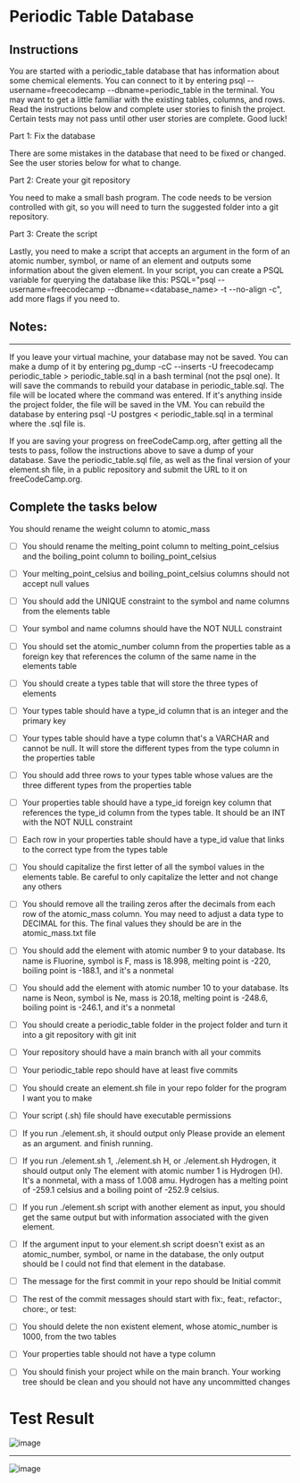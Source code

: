 # Periodic Table Database
## Instructions
You are started with a periodic_table database that has information about some chemical elements. You can connect to it by entering psql --username=freecodecamp --dbname=periodic_table in the terminal. You may want to get a little familiar with the existing tables, columns, and rows. Read the instructions below and complete user stories to finish the project. Certain tests may not pass until other user stories are complete. Good luck!

Part 1: Fix the database

There are some mistakes in the database that need to be fixed or changed. See the user stories below for what to change.

Part 2: Create your git repository

You need to make a small bash program. The code needs to be version controlled with git, so you will need to turn the suggested folder into a git repository.

Part 3: Create the script

Lastly, you need to make a script that accepts an argument in the form of an atomic number, symbol, or name of an element and outputs some information about the given element. In your script, you can create a PSQL variable for querying the database like this: PSQL="psql --username=freecodecamp --dbname=<database_name> -t --no-align -c", add more flags if you need to.

## Notes:
***
If you leave your virtual machine, your database may not be saved. You can make a dump of it by entering pg_dump -cC --inserts -U freecodecamp periodic_table > periodic_table.sql in a bash terminal (not the psql one). It will save the commands to rebuild your database in periodic_table.sql. The file will be located where the command was entered. If it's anything inside the project folder, the file will be saved in the VM. You can rebuild the database by entering psql -U postgres < periodic_table.sql in a terminal where the .sql file is.

If you are saving your progress on freeCodeCamp.org, after getting all the tests to pass, follow the instructions above to save a dump of your database. Save the periodic_table.sql file, as well as the final version of your element.sh file, in a public repository and submit the URL to it on freeCodeCamp.org.

## Complete the tasks below

You should rename the weight column to atomic_mass

- [ ] You should rename the melting_point column to melting_point_celsius and the boiling_point column to boiling_point_celsius

- [ ] Your melting_point_celsius and boiling_point_celsius columns should not accept null values

- [ ] You should add the UNIQUE constraint to the symbol and name columns from the elements table

- [ ] Your symbol and name columns should have the NOT NULL constraint

- [ ] You should set the atomic_number column from the properties table as a foreign key that references the column of the same name in the elements table

- [ ] You should create a types table that will store the three types of elements

- [ ] Your types table should have a type_id column that is an integer and the primary key

- [ ] Your types table should have a type column that's a VARCHAR and cannot be null. It will store the different types from the type column in the properties table

- [ ] You should add three rows to your types table whose values are the three different types from the properties table

- [ ] Your properties table should have a type_id foreign key column that references the type_id column from the types table. It should be an INT with the NOT NULL constraint

- [ ] Each row in your properties table should have a type_id value that links to the correct type from the types table

- [ ] You should capitalize the first letter of all the symbol values in the elements table. Be careful to only capitalize the letter and not change any others

- [ ] You should remove all the trailing zeros after the decimals from each row of the atomic_mass column. You may need to adjust a data type to DECIMAL for this. The final values they should be are in the atomic_mass.txt file

- [ ] You should add the element with atomic number 9 to your database. Its name is Fluorine, symbol is F, mass is 18.998, melting point is -220, boiling point is -188.1, and it's a nonmetal

- [ ] You should add the element with atomic number 10 to your database. Its name is Neon, symbol is Ne, mass is 20.18, melting point is -248.6, boiling point is -246.1, and it's a nonmetal

- [ ] You should create a periodic_table folder in the project folder and turn it into a git repository with git init

- [ ] Your repository should have a main branch with all your commits

- [ ] Your periodic_table repo should have at least five commits

- [ ] You should create an element.sh file in your repo folder for the program I want you to make

- [ ] Your script (.sh) file should have executable permissions

- [ ] If you run ./element.sh, it should output only Please provide an element as an argument. and finish running.

- [ ] If you run ./element.sh 1, ./element.sh H, or ./element.sh Hydrogen, it should output only The element with atomic number 1 is Hydrogen (H). It's a nonmetal, with a mass of 1.008 amu. Hydrogen has a melting point of -259.1 celsius and a boiling point of -252.9 celsius.

- [ ] If you run ./element.sh script with another element as input, you should get the same output but with information associated with the given element.

- [ ] If the argument input to your element.sh script doesn't exist as an atomic_number, symbol, or name in the database, the only output should be I could not find that element in the database.

- [ ] The message for the first commit in your repo should be Initial commit

- [ ] The rest of the commit messages should start with fix:, feat:, refactor:, chore:, or test:

- [ ] You should delete the non existent element, whose atomic_number is 1000, from the two tables

- [ ] Your properties table should not have a type column

- [ ] You should finish your project while on the main branch. Your working tree should be clean and you should not have any uncommitted changes

# Test Result
![image](https://github.com/user-attachments/assets/f7a93fd4-1f1f-47bf-8614-18628de5432c)
***
![image](https://github.com/user-attachments/assets/50a74330-3eee-4c87-b90e-078eecdcfd6d)
